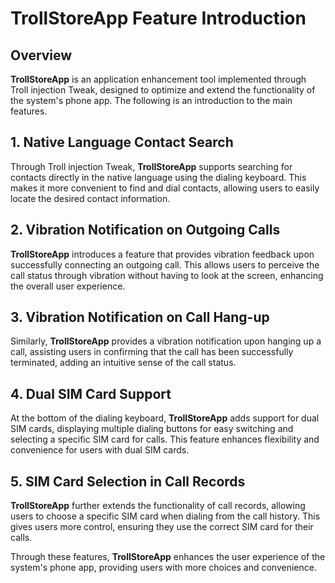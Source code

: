 # TrollStoreApp Feature Introduction

## Overview
**TrollStoreApp** is an application enhancement tool implemented through Troll injection Tweak, designed to optimize and extend the functionality of the system's phone app. The following is an introduction to the main features.

## 1. Native Language Contact Search
Through Troll injection Tweak, **TrollStoreApp** supports searching for contacts directly in the native language using the dialing keyboard. This makes it more convenient to find and dial contacts, allowing users to easily locate the desired contact information.

## 2. Vibration Notification on Outgoing Calls
**TrollStoreApp** introduces a feature that provides vibration feedback upon successfully connecting an outgoing call. This allows users to perceive the call status through vibration without having to look at the screen, enhancing the overall user experience.

## 3. Vibration Notification on Call Hang-up
Similarly, **TrollStoreApp** provides a vibration notification upon hanging up a call, assisting users in confirming that the call has been successfully terminated, adding an intuitive sense of the call status.

## 4. Dual SIM Card Support
At the bottom of the dialing keyboard, **TrollStoreApp** adds support for dual SIM cards, displaying multiple dialing buttons for easy switching and selecting a specific SIM card for calls. This feature enhances flexibility and convenience for users with dual SIM cards.

## 5. SIM Card Selection in Call Records
**TrollStoreApp** further extends the functionality of call records, allowing users to choose a specific SIM card when dialing from the call history. This gives users more control, ensuring they use the correct SIM card for their calls.

Through these features, **TrollStoreApp** enhances the user experience of the system's phone app, providing users with more choices and convenience.
